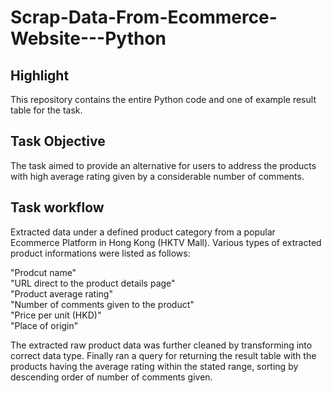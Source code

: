 # Scrap-Data-From-Ecommerce-Website---Python

## Highlight
This repository contains the entire Python code and one of example result table for the task. 

## Task Objective
The task aimed to provide an alternative for users to address the products with high average rating given by a considerable number of comments.

## Task workflow
Extracted data under a defined product category from a popular Ecommerce Platform in Hong Kong (HKTV Mall). Various types of extracted product informations were listed as follows: 

"Prodcut name"  
"URL direct to the product details page"  
"Product average rating"  
"Number of comments given to the product"  
"Price per unit (HKD)"  
"Place of origin"

The extracted raw product data was further cleaned by transforming into correct data type. Finally ran a query for returning the result table with the products having the average rating within the stated range, sorting by descending order of number of comments given.

